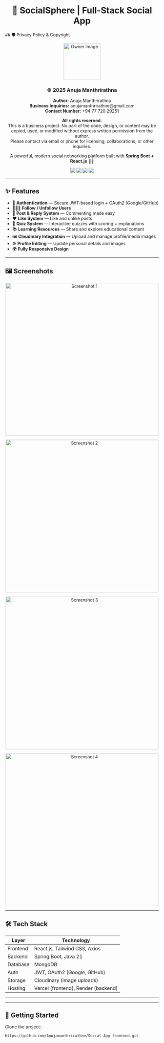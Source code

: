 <h1 align="center">🌟 SocialSphere | Full-Stack Social App</h1>
## 🛡️ Privacy Policy & Copyright

<p align="center">
  <img src="https://avatars.githubusercontent.com/u/162743575?v=4" alt="Owner Image" width="120" height="120"/>
</p>

<h3 align="center">© 2025 Anuja Manthrirathna</h3>

<p align="center">
  <strong>Author:</strong> Anuja Manthrirathna  
  <br/>
  <strong>Business Inquiries:</strong> anujamanthrirathne@gmail.com  
  <br/>
  <strong>Contact Number:</strong> +94 77 720 29251
</p>

<p align="center">
  <strong>All rights reserved.</strong><br/>
  This is a business project.  
  No part of the code, design, or content may be copied, used, or modified without express written permission from the author.
  <br/>
  Please contact via email or phone for licensing, collaborations, or other inquiries.
</p>



<p align="center">
  A powerful, modern social networking platform built with <strong>Spring Boot + React.js</strong> 💬🔥
</p>

<p align="center">
  <img src="https://img.shields.io/badge/backend-springboot-green?style=flat-square" />
  <img src="https://img.shields.io/badge/frontend-react-blue?style=flat-square" />
  <img src="https://img.shields.io/badge/database-mongodb-brightgreen?style=flat-square" />
  <img src="https://img.shields.io/badge/authentication-jwt%20%7C%20oauth2-red?style=flat-square" />
</p>

---

## ✨ Features

- 🔐 **Authentication** — Secure JWT-based login + OAuth2 (Google/GitHub)
- 🧑‍🤝‍🧑 **Follow / Unfollow Users**
- 📝 **Post & Reply System** — Commenting made easy
- ❤️ **Like System** — Like and unlike posts
- 🧠 **Quiz System** — Interactive quizzes with scoring + explanations
- 📚 **Learning Resources** — Share and explore educational content
- 🖼️ **Cloudinary Integration** — Upload and manage profile/media images
- ⚙️ **Profile Editing** — Update personal details and images
- 🌍 **Fully Responsive Design**

---

## 🖼️ Screenshots

<p align="center">
  <img src="https://res.cloudinary.com/dwviccr1k/image/upload/v1745267152/React_App_and_4_more_pages_-_School_-_Microsoft_Edge_4_8_2025_10_08_54_AM_oyqfqj.png" alt="Screenshot 1" width="500"/>
</p>
<p align="center">
  <img src="https://res.cloudinary.com/dwviccr1k/image/upload/v1745267135/React_App_and_4_more_pages_-_School_-_Microsoft_Edge_4_8_2025_10_08_11_AM_tjn6ih.png" alt="Screenshot 2" width="500"/>
</p>
<p align="center">
  <img src="https://res.cloudinary.com/dwviccr1k/image/upload/v1745267121/React_App_and_4_more_pages_-_School_-_Microsoft_Edge_4_8_2025_10_07_25_AM_ymh8xy.png" alt="Screenshot 3" width="500"/>
</p>
<p align="center">
  <img src="https://res.cloudinary.com/dwviccr1k/image/upload/v1745267111/React_App_and_4_more_pages_-_School_-_Microsoft_Edge_4_8_2025_10_16_15_AM_edwaut.png" alt="Screenshot 4" width="500"/>
</p>

---

## 🛠️ Tech Stack

| Layer       | Technology                     |
|------------|--------------------------------|
| Frontend   | React.js, Tailwind CSS, Axios  |
| Backend    | Spring Boot, Java 21           |
| Database   | MongoDB                        |
| Auth       | JWT, OAuth2 (Google, GitHub)   |
| Storage    | Cloudinary (image uploads)     |
| Hosting    | Vercel (frontend), Render (backend) |

---


---


## 🚀 Getting Started

Clone the project:

```bash
https://github.com/Anujamanthrirathne/Social-App-frontend.git
